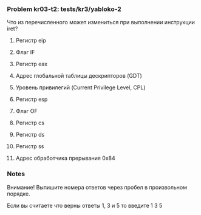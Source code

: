 ### Problem kr03-t2: tests/kr3/yabloko-2

Что из перечисленного может измениться при выполнении инструкции iret?

1) Регистр eip

2) Флаг IF

3) Регистр eax

4) Адрес глобальной таблицы дескрипторов (GDT)

5) Уровень привилегий (Current Privilege Level, CPL)

6) Регистр esp

7) Флаг OF

8) Регистр cs

9) Регистр ds

10) Регистр ss

11) Адрес обработчика прерывания 0x84

### Notes

Внимание! Выпишите номера ответов через пробел в произвольном порядке.

Если вы считаете что верны ответы 1, 3 и 5 то введите 1 3 5

